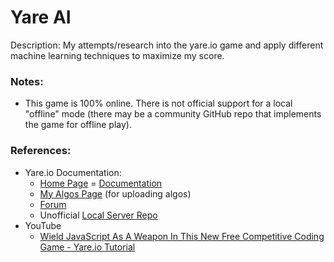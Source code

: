 # Yare AI

Description: My attempts/research into the yare.io game and apply different machine learning techniques to maximize my score.


### Notes:

 - This game is 100% online. There is not official support for a local "offline" mode (there may be a community GitHub repo that implements the game for offline play).


### References:

 - Yare.io Documentation:
     - [Home Page](https://yare.io/)
     = [Documentation](https://yare.io/documentation)
     - [My Algos Page]() (for uploading algos)
     - [Forum]()
     - Unofficial [Local Server Repo](https://github.com/AdityaHegde/yare-io-local)
 - YouTube
     - [Wield JavaScript As A Weapon In This New Free Competitive Coding Game - Yare.io Tutorial](https://www.youtube.com/watch?v=NrH9EPyMOPo&ab_channel=ImpossibumPlays)
